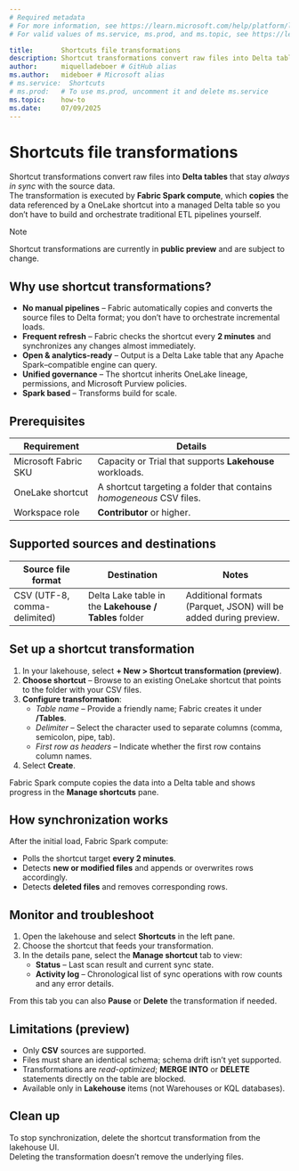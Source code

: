 ```yaml
---
# Required metadata
# For more information, see https://learn.microsoft.com/help/platform/learn-editor-add-metadata
# For valid values of ms.service, ms.prod, and ms.topic, see https://learn.microsoft.com/help/platform/metadata-taxonomies

title:       Shortcuts file transformations
description: Shortcut transformations convert raw files into Delta tables that stay always in sync with the source data.  
author:      miquelladeboer # GitHub alias
ms.author:   mideboer # Microsoft alias
# ms.service:  Shortcuts
# ms.prod:   # To use ms.prod, uncomment it and delete ms.service
ms.topic:    how-to
ms.date:     07/09/2025
---
```


# Shortcuts file transformations

Shortcut transformations convert raw files into **Delta tables** that stay _always in sync_ with the source data.  
The transformation is executed by **Fabric Spark compute**, which **copies** the data referenced by a OneLake shortcut into a managed Delta table so you don’t have to build and orchestrate traditional ETL pipelines yourself.

> [!NOTE]  
> Shortcut transformations are currently in **public preview** and are subject to change.

## Why use shortcut transformations?

* **No manual pipelines** – Fabric automatically copies and converts the source files to Delta format; you don’t have to orchestrate incremental loads.  
* **Frequent refresh** – Fabric checks the shortcut every **2 minutes** and synchronizes any changes almost immediately.  
* **Open & analytics-ready** – Output is a Delta Lake table that any Apache Spark–compatible engine can query.  
* **Unified governance** – The shortcut inherits OneLake lineage, permissions, and Microsoft Purview policies.
* **Spark based** – Transforms build for scale. 

## Prerequisites

| Requirement | Details |
|-------------|---------|
| Microsoft Fabric SKU | Capacity or Trial that supports **Lakehouse** workloads. |
| OneLake shortcut | A shortcut targeting a folder that contains _homogeneous_ CSV files. |
| Workspace role | **Contributor** or higher. |


## Supported sources and destinations

| Source file format | Destination | Notes |
|--------------------|-------------|-------|
| CSV (UTF-8, comma-delimited) | Delta Lake table in the **Lakehouse / Tables** folder | Additional formats (Parquet, JSON) will be added during preview. |

## Set up a shortcut transformation

1. In your lakehouse, select **+ New > Shortcut transformation (preview)**.  
2. **Choose shortcut** – Browse to an existing OneLake shortcut that points to the folder with your CSV files.  
3. **Configure transformation**:  
   - *Table name* – Provide a friendly name; Fabric creates it under **/Tables**.  
   - *Delimiter* – Select the character used to separate columns (comma, semicolon, pipe, tab).  
   - *First row as headers* – Indicate whether the first row contains column names.  
4. Select **Create**.

Fabric Spark compute copies the data into a Delta table and shows progress in the **Manage shortcuts** pane.

## How synchronization works

After the initial load, Fabric Spark compute:

* Polls the shortcut target **every 2 minutes**.  
* Detects **new or modified files** and appends or overwrites rows accordingly.  
* Detects **deleted files** and removes corresponding rows.  

## Monitor and troubleshoot

1. Open the lakehouse and select **Shortcuts** in the left pane.  
2. Choose the shortcut that feeds your transformation.  
3. In the details pane, select the **Manage shortcut** tab to view:  
   * **Status** – Last scan result and current sync state.  
   * **Activity log** – Chronological list of sync operations with row counts and any error details.  

From this tab you can also **Pause** or **Delete** the transformation if needed.

## Limitations (preview)

* Only **CSV** sources are supported.  
* Files must share an identical schema; schema drift isn’t yet supported.  
* Transformations are _read-optimized_; **MERGE INTO** or **DELETE** statements directly on the table are blocked.  
* Available only in **Lakehouse** items (not Warehouses or KQL databases).  

## Clean up

To stop synchronization, delete the shortcut transformation from the lakehouse UI.  
Deleting the transformation doesn’t remove the underlying files.
